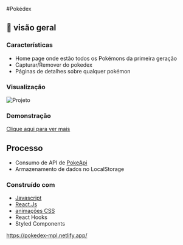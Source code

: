 
#Pokédex


## :mega: visão geral

### Características
- Home page onde estão todos os Pokémons da primeira geração
- Capturar/Remover do pokedex
- Páginas de detalhes sobre qualquer pokémon


### Visualização

![Projeto](./src/assets/preview.png)

### Demonstração

[Clique aqui para ver mais](https://pokedex-mpl.netlify.app/)

## Processo

- Consumo de API de [PokeApi](https://pokeapi.co)
- Armazenamento de dados no LocalStorage

### Construído com

- [Javascript](https://developer.mozilla.org/en-US/docs/Web/JavaScript)
- [React.Js](https://reactjs.org)
- [animações CSS](https://animate.style)
- React Hooks
- Styled Components


 https://pokedex-mpl.netlify.app/
